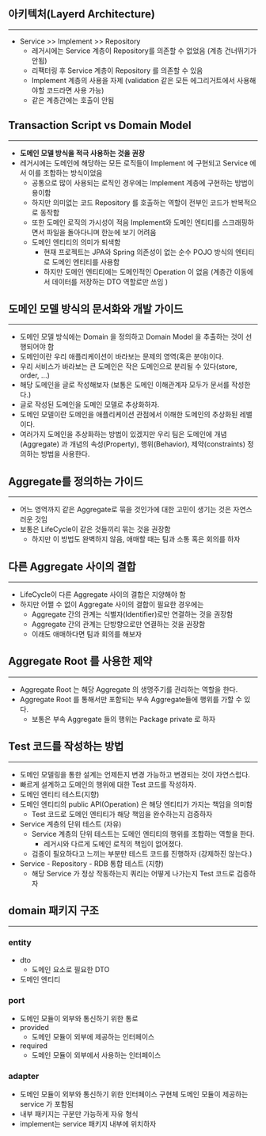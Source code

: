 ## 아키텍처(Layerd Architecture)

---

- Service >> Implement >> Repository
    - 레거시에는 Service 계층이 Repository를 의존할 수 없었음 (계층 건너뛰기가 안됨)
    - 리팩터링 후 Service 계층이 Repository 를 의존할 수 있음
    - Implement 계층의 사용을 자제 (validation 같은 모든 에그리거트에서 사용해야할 코드라면 사용 가능)
    - 같은 계층간에는 호출이 안됨

## Transaction Script vs Domain Model

---

- **도메인 모델 방식을 적극 사용하는 것을 권장**
- 레거시에는 도메인에 해당하는 모든 로직들이 Implement 에 구현되고 Service 에서 이를 조합하는 방식이었음
    - 공통으로 많이 사용되는 로직인 경우에는 Implement 계층에 구현하는 방법이 용이함
    - 하지만 의미없는 코드 Repository 를 호출하는 역할이 전부인 코드가 반복적으로 동작함
    - 또한 도메인 로직의 가시성이 적음 Implement와 도메인 엔티티를 스크래핑하면서 파일을 돌아다니며 한눈에 보기 어려움
    - 도메인 엔티티의 의미가 퇴색함
        - 현재 프로젝트는 JPA와 Spring 의존성이 없는 순수 POJO 방식의 엔티티로 도메인 엔티티를 사용함
        - 하지만 도메인 엔티티에는 도메인적인 Operation 이 없음 (계층간 이동에서 데이터를 저장하는 DTO 역할로만 쓰임 )

## 도메인 모델 방식의 문서화와 개발 가이드

---

- 도메인 모델 방식에는 Domain 을 정의하고 Domain Model 을 추출하는 것이 선행되어야 함
- 도메인이란 우리 애플리케이션이 바라보는 문제의 영역(혹은 분야)이다.
- 우리 서비스가 바라보는 큰 도메인은 작은 도메인으로 분리될 수 있다(store, order, ...)
- 해당 도메인을 글로 작성해보자 (보통은 도메인 이해관계자 모두가 문서를 작성한다.)
- 글로 작성된 도메인을 도메인 모델로 추상화하자.
- 도메인 모델이란 도메인을 애플리케이션 관점에서 이해한 도메인의 추상화된 레밸이다.
- 여러가지 도메인을 추상화하는 방법이 있겠지만 우리 팀은 도메인에 개념(Aggregate) 과 개념의 속성(Property), 행위(Behavior), 제약(constraints) 정의하는 방법을 사용한다.

## Aggregate를 정의하는 가이드

---

- 어느 영역까지 같은 Aggregate로 묶을 것인가에 대한 고민이 생기는 것은 자연스러운 것임
- 보통은 LifeCycle이 같은 것들끼리 묶는 것을 권장함
    - 하지만 이 방법도 완벽하지 않음, 애매할 때는 팀과 소통 혹은 회의를 하자

## 다른 Aggregate 사이의 결합

---

- LifeCycle이 다른 Aggregate 사이의 결합은 지양해야 함
- 하지만 어쩔 수 없이 Aggregate 사이의 결합이 필요한 경우에는
    - Aggregate 간의 관계는 식별자(Identifier)로만 연결하는 것을 권장함
    - Aggregate 간의 관계는 단방향으로만 연결하는 것을 권장함
    - 이래도 애매하다면 팀과 회의를 해보자

## Aggregate Root 를 사용한 제약

---

- Aggregate Root 는 해당 Aggregate 의 생명주기를 관리하는 역할을 한다.
- Aggregate Root 를 통해서만 포함되는 부속 Aggregate들에 행위를 가할 수 있다.
    - 보통은 부속 Aggregate 들의 행위는 Package private 로 하자

## Test 코드를 작성하는 방법

--- 

- 도메인 모델링을 통한 설계는 언제든지 변경 가능하고 변경되는 것이 자연스럽다.
- 빠르게 설계하고 도메인의 행위에 대한 Test 코드를 작성하자.
- 도메인 엔티티 테스트(지향)
- 도메인 엔티티의 public API(Operation) 은 해당 엔티티가 가지는 책임을 의미함
    - Test 코드로 도메인 엔티티가 해당 책임을 완수하는지 검증하자
- Service 계층의 단위 테스트 (자유)
    - Service 계층의 단위 테스트는 도메인 엔티티의 행위를 조합하는 역할을 한다.
        - 레거시와 다르게 도메인 로직의 책임이 없어졌다.
    - 검증이 필요하다고 느끼는 부분만 테스트 코드를 진행하자 (강제하진 않는다.)
- Service - Repository - RDB 통합 테스트 (지향)
    - 해당 Service 가 정상 작동하는지 쿼리는 어떻게 나가는지 Test 코드로 검증하자

## domain 패키지 구조

---

### entity

- dto
    - 도메인 요소로 필요한 DTO
- 도메인 엔티티

### port

- 도메인 모듈이 외부와 통신하기 위한 통로
- provided
    - 도메인 모듈이 외부에 제공하는 인터페이스
- required
    - 도메인 모듈이 외부에서 사용하는 인터페이스

### adapter

- 도메인 모듈이 외부와 통신하기 위한 인터페이스 구현체 도메인 모듈이 제공하는 service 가 포함됨
- 내부 패키지는 구분만 가능하게 자유 형식
- implement는 service 패키지 내부에 위치하자
